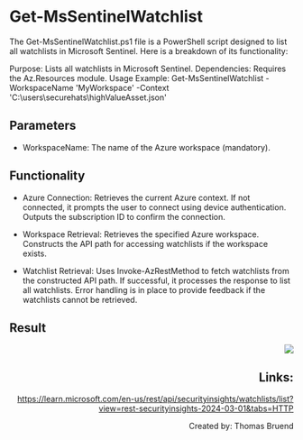 # Get-MsSentinelWatchlist
The Get-MsSentinelWatchlist.ps1 file is a PowerShell script designed to list all watchlists in Microsoft Sentinel. Here is a breakdown of its functionality:

Purpose: Lists all watchlists in Microsoft Sentinel.
Dependencies: Requires the Az.Resources module.
Usage Example: Get-MsSentinelWatchlist -WorkspaceName 'MyWorkspace' -Context 'C:\users\securehats\highValueAsset.json'

## Parameters
- WorkspaceName: The name of the Azure workspace (mandatory).

## Functionality
- Azure Connection:
Retrieves the current Azure context. If not connected, it prompts the user to connect using device authentication.
Outputs the subscription ID to confirm the connection.

- Workspace Retrieval:
Retrieves the specified Azure workspace.
Constructs the API path for accessing watchlists if the workspace exists.

- Watchlist Retrieval:
Uses Invoke-AzRestMethod to fetch watchlists from the constructed API path.
If successful, it processes the response to list all watchlists.
Error handling is in place to provide feedback if the watchlists cannot be retrieved.

## Result
<div style="text-align: right"><img src="https://github.com/Warfion/Sentinel/blob/main/Scripts/Watchlist/Get-MsSentinelWatchlist/Images/image_1.png"</div>

## Links:
https://learn.microsoft.com/en-us/rest/api/securityinsights/watchlists/list?view=rest-securityinsights-2024-03-01&tabs=HTTP
                             
Created by: Thomas Bruend
